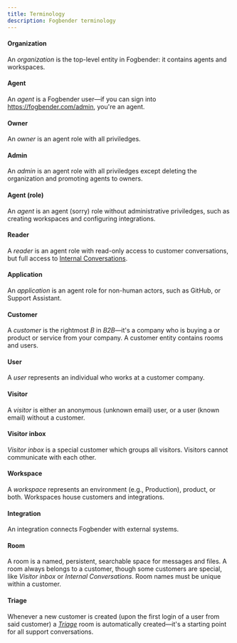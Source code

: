 ```yaml
---
title: Terminology
description: Fogbender terminology
---
```


#### Organization

An _organization_ is the top-level entity in Fogbender: it contains agents and workspaces.

#### Agent

An _agent_ is a Fogbender user—if you can sign into https://fogbender.com/admin, you're an agent.

#### Owner

An _owner_ is an agent role with all priviledges.

#### Admin

An _admin_ is an agent role with all priviledges except deleting the organization and promoting agents to owners.

#### Agent (role)

An _agent_ is an agent (sorry) role without administrative priviledges, such as creating workspaces and configuring integrations.

#### Reader

A _reader_ is an agent role with read-only access to customer conversations, but full access to [Internal Conversations](/docs/start-here/internal-conversations).

#### Application

An _application_ is an agent role for non-human actors, such as GitHub, or Support Assistant.

#### Customer

A _customer_ is the rightmost _B_ in _B2B_—it's a company who is buying a or product or service from your company. A customer entity contains rooms and users.

#### User

A _user_ represents an individual who works at a customer company.

#### Visitor

A _visitor_ is either an anonymous (unknown email) user, or a user (known email) without a customer.

#### Visitor inbox

_Visitor inbox_ is a special customer which groups all visitors. Visitors cannot communicate with each other.

#### Workspace

A _workspace_ represents an environment (e.g., Production), product, or both. Workspaces house customers and integrations.

#### Integration

An integration connects Fogbender with external systems.

#### Room

A room is a named, persistent, searchable space for messages and files. A room always belongs to a customer, though some customers are special, like _Visitor inbox_ or _Internal Conversations_. Room names must be unique within a customer.

#### Triage

Whenever a new customer is created (upon the first login of a user from said customer) a _[Triage](/docs/start-here/room-types#customer-public---triage)_ room is automatically created—it's a starting point for all support conversations.
